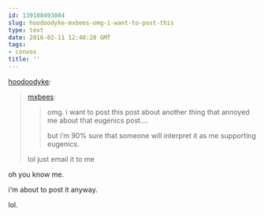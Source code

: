 ```yaml
---
id: 139108493084
slug: hoodoodyke-mxbees-omg-i-want-to-post-this
type: text
date: 2016-02-11 12:40:28 GMT
tags:
- convos
title: ''
---
```

<p><a class="tumblr_blog" href="http://hoodoodyke.tumblr.com/post/139108390974">hoodoodyke</a>:</p>
<blockquote>
<p><a class="tumblr_blog" href="http://mxbees.tumblr.com/post/139108311589">mxbees</a>:</p>
<blockquote>
<p>omg. i want to post this post about another thing that annoyed me about that eugenics post….</p>

<p>but i’m 90% sure that someone will interpret it as me supporting eugenics.</p>
</blockquote>
<p>lol just email it to me</p>
</blockquote>

oh you know me.

i'm about to post it anyway.

lol.